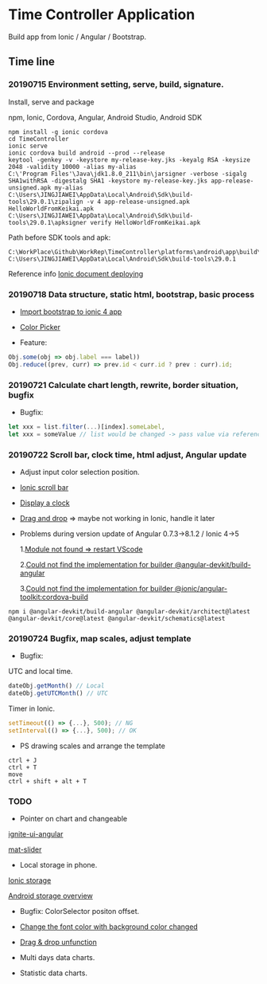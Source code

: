 # Time Controller Application

Build app from Ionic / Angular / Bootstrap.

## Time line

### 20190715 Environment setting, serve, build, signature.

Install, serve and package

npm, Ionic, Cordova, Angular, Android Studio, Android SDK

```shell
npm install -g ionic cordova
cd TimeController
ionic serve
ionic cordova build android --prod --release
keytool -genkey -v -keystore my-release-key.jks -keyalg RSA -keysize 2048 -validity 10000 -alias my-alias
C:\'Program Files'\Java\jdk1.8.0_211\bin\jarsigner -verbose -sigalg SHA1withRSA -digestalg SHA1 -keystore my-release-key.jks app-release-unsigned.apk my-alias
C:\Users\JINGJIAWEI\AppData\Local\Android\Sdk\build-tools\29.0.1\zipalign -v 4 app-release-unsigned.apk HelloWorldFromKeikai.apk
C:\Users\JINGJIAWEI\AppData\Local\Android\Sdk\build-tools\29.0.1\apksigner verify HelloWorldFromKeikai.apk
```

Path before SDK tools and apk:
```shell
C:\WorkPlace\Github\WorkRep\TimeController\platforms\android\app\build\outputs\apk\release
C:\Users\JINGJIAWEI\AppData\Local\Android\Sdk\build-tools\29.0.1
```
Reference info [Ionic document deploying](https://ionicframework.com/docs/v3/intro/deploying/)


### 20190718 Data structure, static html, bootstrap, basic process

- [Import bootstrap to ionic 4 app](https://stackoverflow.com/questions/53063005/how-can-i-add-and-use-bootstrap-to-an-ionic-4-app)

- [Color Picker](https://www.npmjs.com/package/ngx-color-picker)

- Feature:
```javascript
Obj.some(obj => obj.label === label))
Obj.reduce((prev, curr) => prev.id < curr.id ? prev : curr).id;
```
### 20190721 Calculate chart length, rewrite, border situation, bugfix

 - Bugfix:
```javascript
let xxx = list.filter(...)[index].someLabel,
let xxx = someValue // list would be changed -> pass value via reference, be cautious
```

### 20190722 Scroll bar, clock time, html adjust, Angular update

- Adjust input color selection position.

- [Ionic scroll bar](https://ionicframework.com/docs/api/content)

- [Display a clock](https://www.w3schools.com/js/tryit.asp?filename=tryjs_timing_clock)

- [Drag and drop](https://material.angular.io/cdk/drag-drop/overview) => maybe not working in Ionic, handle it later

- Problems during version update of Angular 0.7.3->8.1.2 / Ionic 4->5

  1.[Module not found => restart VScode](https://stackoverflow.com/questions/38900357/no-exported-member-node-modules)

  2.[Could not find the implementation for builder @angular-devkit/build-angular](https://thecodebuzz.com/resolved-could-not-find-the-implementation-for-builder-angular-devkit-build-angularbrowser/)

  3.[Could not find the implementation for builder @ionic/angular-toolkit:cordova-build](https://github.com/ionic-team/ionic/issues/18431)

```shell
npm i @angular-devkit/build-angular @angular-devkit/architect@latest @angular-devkit/core@latest @angular-devkit/schematics@latest
```

### 20190724 Bugfix, map scales, adjust template

- Bugfix:

UTC and local time.

```javascript
dateObj.getMonth() // Local
dateObj.getUTCMonth() // UTC
```

Timer in Ionic.

```javascript
setTimeout(() => {...}, 500); // NG
setInterval(() => {...}, 500); // OK
```

- PS drawing scales and arrange the template
```shell
ctrl + J
ctrl + T
move
ctrl + shift + alt + T
```

### TODO


- Pointer on chart and changeable

[ignite-ui-angular](https://www.infragistics.com/products/ignite-ui-angular/angular/components/slider.html)

[mat-slider](https://material.angular.io/components/slider/overview)

- Local storage in phone.

[Ionic storage](https://ionicframework.com/docs/building/storage)

[Android storage overview](https://developer.android.com/guide/topics/data/data-storage#db)

- Bugfix: ColorSelector positon offset.

- [Change the font color with background color changed](https://stackoverflow.com/questions/11867545/change-text-color-based-on-brightness-of-the-covered-background-area)

- [Drag & drop unfunction](https://github.com/valor-software/ng2-dragula)

- Multi days data charts.

- Statistic data charts.



